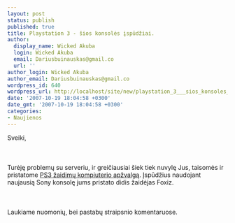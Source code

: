 ```yaml
---
layout: post
status: publish
published: true
title: Playstation 3 - šios konsolės įspūdžiai.
author:
  display_name: Wicked Akuba
  login: Wicked Akuba
  email: Dariusbuinauskas@gmail.co
  url: ''
author_login: Wicked Akuba
author_email: Dariusbuinauskas@gmail.co
wordpress_id: 640
wordpress_url: http://localhost/site/new/playstation_3___sios_konsoles_ispudziai/
date: '2007-10-19 18:04:58 +0300'
date_gmt: '2007-10-19 18:04:58 +0300'
categories:
- Naujienos
---
```

<p>Sveiki,<br />
<br><br />
<br>Turėję problemų su serveriu, ir greičiausiai šiek tiek nuvylę Jus, taisomės ir pristatome <a class="ns" href="http://www.technews.lt/?id=Kas&amp;Id=322">PS3 žaidimų kompiuterio apžvalgą</a>. Įspūdžius naudojant naujausią Sony konsolę jums pristato didis žaidėjas Foxiz.<br />
<br><br />
<br>Laukiame nuomonių, bei pastabų straipsnio komentaruose.</p>
